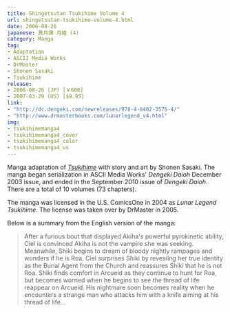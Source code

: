 ```yaml
---
title: Shingetsutan Tsukihime Volume 4
url: shingetsutan-tsukihime-volume-4.html
date: 2006-08-26
japanese: 真月譚 月姫 (4)
category: Manga
tag:
- Adaptation
- ASCII Media Works
- DrMaster
- Shonen Sasaki
- Tsukihime
release:
- 2006-08-26 (JP) [￥600]
- 2007-03-29 (US) [$9.95]
link:
- "http://dc.dengeki.com/newreleases/978-4-8402-3575-4/"
- "http://www.drmasterbooks.com/lunarlegend_v4.html"
img:
- tsukihimemanga4
- tsukihimemanga4_cover
- tsukihimemanga4_color
- tsukihimemanga4_us
---
```


Manga adaptation of [*Tsukihime*](tsukihime.html) with story and art by Shonen Sasaki. The manga began serialization in ASCII Media Works' *Dengeki Daioh* December 2003 issue, and ended in the September 2010 issue of *Dengeki Daioh*. There are a total of 10 volumes (73 chapters).

The manga was licensed in the U.S. ComicsOne in 2004 as *Lunar Legend Tsukihime*. The license was taken over by DrMaster in 2005.

Below is a summary from the English version of the manga:

> After a furious bout that displayed Akiha's powerful pyrokinetic ability, Ciel is convinced Akiha is not the vampire she was seeking. Meanwhile, Shiki begins to dream of bloody nightly rampages and wonders if he is Roa. Ciel surprises Shiki by revealing her true identity as the Burial Agent from the Church and reassures Shiki that he is not Roa. Shiki finds comfort in Arcueid as they continue to hunt for Roa, but becomes worried when he begins to see the thread of life reappear on Arcueid. His nightmare soon becomes reality when he encounters a strange man who attacks him with a knife aiming at his thread of life…